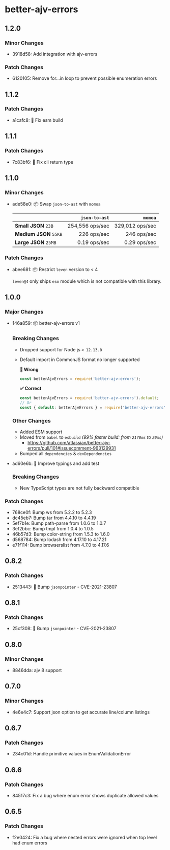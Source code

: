 # better-ajv-errors

## 1.2.0

### Minor Changes

- 3918d58: Add integration with ajv-errors

### Patch Changes

- 6120105: Remove for...in loop to prevent possible enumeration errors

## 1.1.2

### Patch Changes

- a1cafc8: :wrench: Fix esm build

## 1.1.1

### Patch Changes

- 7c83bf6: :bug: Fix cli return type

## 1.1.0

### Minor Changes

- ade58e0: :package: Swap `json-to-ast` with `momoa`

  |                        |   `json-to-ast` |         `momoa` |
  | ---------------------- | --------------: | --------------: |
  | **Small JSON** `23B`   | 254,556 ops/sec | 329,012 ops/sec |
  | **Medium JSON** `55KB` |     226 ops/sec |     246 ops/sec |
  | **Large JSON** `25MB`  |    0.19 ops/sec |    0.29 ops/sec |

### Patch Changes

- abee681: :package: Restrict `leven` version to < 4

  `leven@4` only ships `esm` module which is not compatible with this library.

## 1.0.0

### Major Changes

- 146a859: :package: better-ajv-errors v1

  ### Breaking Changes

  - Dropped support for Node.js `< 12.13.0`
  - Default import in CommonJS format no longer supported

    **:no_entry_sign: Wrong**

    ```js
    const betterAjvErrors = require('better-ajv-errors');
    ```

    **:white_check_mark: Correct**

    ```js
    const betterAjvErrors = require('better-ajv-errors').default;
    // Or
    const { default: betterAjvErrors } = require('better-ajv-errors');
    ```

  ### Other Changes

  - Added ESM support
  - Moved from `babel` to `esbuild` _(99% faster build: from `2170ms` to `20ms`)_
    - https://github.com/atlassian/better-ajv-errors/pull/101#issuecomment-963129931
  - Bumped all `dependencies` & `devDependencies`

- ad60e6b: :nail_care: Improve typings and add test

  ### Breaking Changes

  - New TypeScript types are not fully backward compatible

### Patch Changes

- 768ce0f: Bump ws from 5.2.2 to 5.2.3
- dc45eb7: Bump tar from 4.4.10 to 4.4.19
- 5ef7b1e: Bump path-parse from 1.0.6 to 1.0.7
- 3ef2bbc: Bump tmpl from 1.0.4 to 1.0.5
- 46b57d3: Bump color-string from 1.5.3 to 1.6.0
- d568784: Bump lodash from 4.17.10 to 4.17.21
- e71f114: Bump browserslist from 4.7.0 to 4.17.6

## 0.8.2

### Patch Changes

- 2513443: :fire_engine: Bump `jsonpointer` - CVE-2021-23807

## 0.8.1

### Patch Changes

- 25cf308: :fire_engine: Bump `jsonpointer` - CVE-2021-23807

## 0.8.0

### Minor Changes

- 8846dda: ajv 8 support

## 0.7.0

### Minor Changes

- 4e6e4c7: Support json option to get accurate line/column listings

## 0.6.7

### Patch Changes

- 234c01d: Handle primitive values in EnumValidationError

## 0.6.6

### Patch Changes

- 84517c3: Fix a bug where enum error shows duplicate allowed values

## 0.6.5

### Patch Changes

- f2e0424: Fix a bug where nested errors were ignored when top level had enum errors

